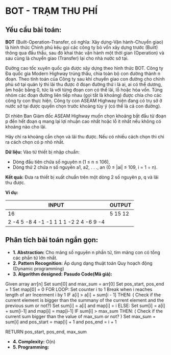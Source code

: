 # BOT - TRẠM THU PHÍ

## Yếu cầu bài toán:
**BOT** (Built-Operation-Transfer, có nghĩa: Xây dựng-Vận hành-Chuyển giao) là hình thức Chính phủ kêu gọi các công ty bỏ vốn xây dựng trước (Built) thông qua đấu thầu, sau đó khai thác vận hành một thời gian (Operation) và sau cùng là chuyển giao (Transfer) lại cho nhà nước sở tại.

Đường cao tốc xuyên quốc gia được xây dựng theo hình thức BOT. Công ty Đa quốc gia Modern Highway trúng thầu, chia toàn bộ con đường thành n đoạn. Theo tính toán của Công ty sau khi chuyển giao con đường cho chính phủ sở tại quản lý thì lãi thu được ở đoạn đường thứ i là ai, ai có thể dương, âm hoặc bằng 0, tức là với từng đoạn con có thể lãi, lỗ hoặc hòa vốn. Từng nhóm các đoạn đường liên tiếp nhau (gọi tắt là khoảng) được chia cho các công ty con thực hiện. Công ty con ASEAM Highway hiện đang có trụ sở ở nước sở tại được quyền chọn trước khoảng tùy ý (có thể là cả con đường).

Dĩ nhiên Ban Giám đốc ASEAM Highway muốn chọn khoảng bắt đầu từ đoạn p đến hết đoạn q mang lại lợi nhuận cao nhất hoặc lỗ ít nhất nếu không có khoảng nào cho lãi.

Hãy chỉ ra khoảng cần chọn và lãi thu được. Nếu có nhiều cách chọn thì chỉ ra cách chọn có p nhỏ nhất.

**Dữ liệu:** Vào từ thiết bị nhập chuẩn:

* Dòng đầu tiên chứa số nguyên n (1 ≤ n ≤ 106),
* Dòng thứ 2 chứa n số nguyên a1, a2, . . ., an (0 ≤ |ai| ≤ 109, i = 1 ÷ n).

**Kết quả:** Đưa ra thiết bị xuất chuẩn trên một dòng 2 số nguyên p, q và lãi thu được.

**Ví dụ:**

| INPUT | OUTPUT|
|-------|-------|
| 16                                     | 5 15 12 |
| 2 -4 5 -8 4 -1 -1 1 1 1 -2 2 4 -6 9 -4 |         |
 
## Phân tích bài toán ngắn gọn:

* **1. Abstraction:** 
Cho mảng số nguyên n phần tử, tìm mảng con có tổng các phần tử lớn nhất.
* **2. Pattern Recognition:** 
Áp dụng dạng thuật toán Quy hoạch động (Dynamic programming)
* **3. Algorithm designed:**
**Pasudo Code(Mã giả):**

Given array arr[n]
Set sum[0] and max_sum = arr[0]
Set pos_start, pos_end = 1
Set map[0] = 0 
FOR LOOP:
	Set counter i to 1
	Break when i reaches length of arr
	Incerment i by 1
	IF a[i] > a[i] + sum[i - 1] THEN:   ( Check if the current element is bigger than the summany of the current element
					   and the previous sum or not?)
		Set sum[i] = a[i] and map[i] = i
	ELSE:
		Set sum[i] = a[i] + sum[i-1] and map[i] = map[i-1]
	IF sum[i] > max_sum THEN: ( Check if the current sum bigger than the value of max_sum or not? )
		Set max_sum = sum[i] and pos_start = map[i] + 1 and pos_end = i + 1
		
RETURN pos_start, pos_end, max_sum

* **4. Complexity:**
O(n)
* **5. Programming:**



 
